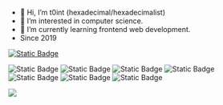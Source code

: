 - 👋 Hi, I’m t0int (hexadecimal/hexadecimalist)
- 👀 I’m interested in computer science.
- 🌱 I’m currently learning frontend web development.
- Since 2019

[![Static Badge](https://img.shields.io/badge/telegram-black?style=for-the-badge&logo=telegram&link=https%3A%2F%2Ft.me%2Ft0int)](https://t.me/t0int)

![Static Badge](https://img.shields.io/badge/typescript-black?style=for-the-badge&logo=typescript)
![Static Badge](https://img.shields.io/badge/javascript-black?style=for-the-badge&logo=javascript)
![Static Badge](https://img.shields.io/badge/nextjs-black?style=for-the-badge&logo=next.js)
![Static Badge](https://img.shields.io/badge/react-black?style=for-the-badge&logo=react)
![Static Badge](https://img.shields.io/badge/shadcnui-black?style=for-the-badge&logo=shadcnui)
![Static Badge](https://img.shields.io/badge/go-black?style=for-the-badge&logo=go)
![Static Badge](https://img.shields.io/badge/python-black?style=for-the-badge&logo=python)



![](http://badges.pufler.dev/visits/t0int1337/t0int1337?color=black&logo=github&style=for-the-badge)
